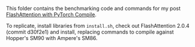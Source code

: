 This folder contains the benchmarking code and commands for my post [FlashAttention with PyTorch Compile](/2023/08/16/flash-attention-compile.html).

To replicate, install libraries from `install.sh`, check out FlashAttention 2.0.4 (commit d30f2e1) and install, replacing commands to compile against Hopper's SM90 with Ampere's SM86.